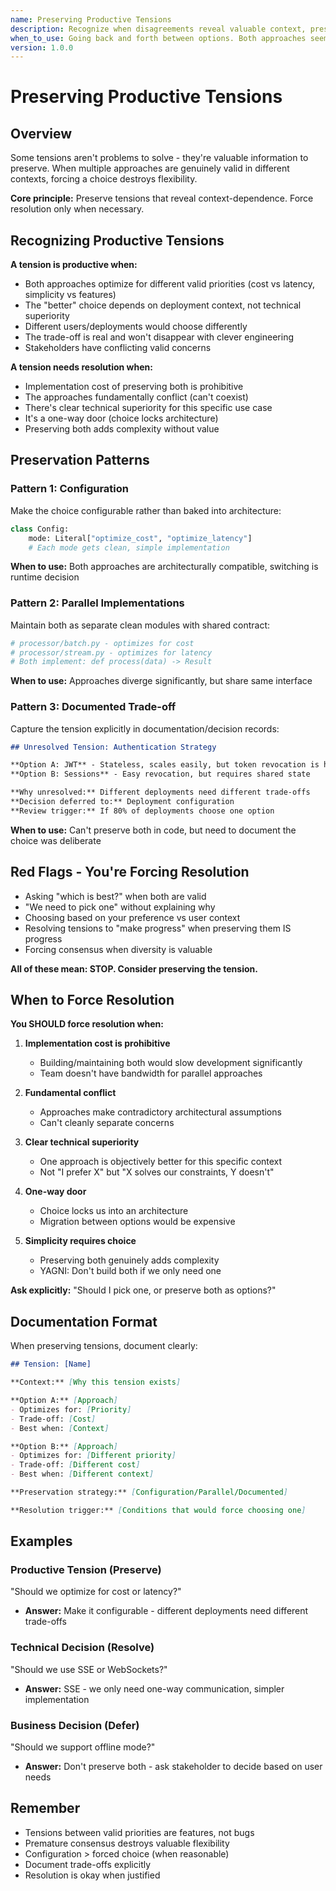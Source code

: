 ```yaml
---
name: Preserving Productive Tensions
description: Recognize when disagreements reveal valuable context, preserve multiple valid approaches instead of forcing premature resolution
when_to_use: Going back and forth between options. Both approaches seem equally good. Keep changing your mind. About to ask "which is better?" but sense both optimize for different things. Stakeholders want conflicting things (both valid).
version: 1.0.0
---
```


# Preserving Productive Tensions

## Overview

Some tensions aren't problems to solve - they're valuable information to preserve. When multiple approaches are genuinely valid in different contexts, forcing a choice destroys flexibility.

**Core principle:** Preserve tensions that reveal context-dependence. Force resolution only when necessary.

## Recognizing Productive Tensions

**A tension is productive when:**
- Both approaches optimize for different valid priorities (cost vs latency, simplicity vs features)
- The "better" choice depends on deployment context, not technical superiority
- Different users/deployments would choose differently
- The trade-off is real and won't disappear with clever engineering
- Stakeholders have conflicting valid concerns

**A tension needs resolution when:**
- Implementation cost of preserving both is prohibitive
- The approaches fundamentally conflict (can't coexist)
- There's clear technical superiority for this specific use case
- It's a one-way door (choice locks architecture)
- Preserving both adds complexity without value

## Preservation Patterns

### Pattern 1: Configuration
Make the choice configurable rather than baked into architecture:

```python
class Config:
    mode: Literal["optimize_cost", "optimize_latency"]
    # Each mode gets clean, simple implementation
```

**When to use:** Both approaches are architecturally compatible, switching is runtime decision

### Pattern 2: Parallel Implementations
Maintain both as separate clean modules with shared contract:

```python
# processor/batch.py - optimizes for cost
# processor/stream.py - optimizes for latency
# Both implement: def process(data) -> Result
```

**When to use:** Approaches diverge significantly, but share same interface

### Pattern 3: Documented Trade-off
Capture the tension explicitly in documentation/decision records:

```markdown
## Unresolved Tension: Authentication Strategy

**Option A: JWT** - Stateless, scales easily, but token revocation is hard
**Option B: Sessions** - Easy revocation, but requires shared state

**Why unresolved:** Different deployments need different trade-offs
**Decision deferred to:** Deployment configuration
**Review trigger:** If 80% of deployments choose one option
```

**When to use:** Can't preserve both in code, but need to document the choice was deliberate

## Red Flags - You're Forcing Resolution

- Asking "which is best?" when both are valid
- "We need to pick one" without explaining why
- Choosing based on your preference vs user context
- Resolving tensions to "make progress" when preserving them IS progress
- Forcing consensus when diversity is valuable

**All of these mean: STOP. Consider preserving the tension.**

## When to Force Resolution

**You SHOULD force resolution when:**

1. **Implementation cost is prohibitive**
   - Building/maintaining both would slow development significantly
   - Team doesn't have bandwidth for parallel approaches

2. **Fundamental conflict**
   - Approaches make contradictory architectural assumptions
   - Can't cleanly separate concerns

3. **Clear technical superiority**
   - One approach is objectively better for this specific context
   - Not "I prefer X" but "X solves our constraints, Y doesn't"

4. **One-way door**
   - Choice locks us into an architecture
   - Migration between options would be expensive

5. **Simplicity requires choice**
   - Preserving both genuinely adds complexity
   - YAGNI: Don't build both if we only need one

**Ask explicitly:** "Should I pick one, or preserve both as options?"

## Documentation Format

When preserving tensions, document clearly:

```markdown
## Tension: [Name]

**Context:** [Why this tension exists]

**Option A:** [Approach]
- Optimizes for: [Priority]
- Trade-off: [Cost]
- Best when: [Context]

**Option B:** [Approach]
- Optimizes for: [Different priority]
- Trade-off: [Different cost]
- Best when: [Different context]

**Preservation strategy:** [Configuration/Parallel/Documented]

**Resolution trigger:** [Conditions that would force choosing one]
```

## Examples

### Productive Tension (Preserve)
"Should we optimize for cost or latency?"
- **Answer:** Make it configurable - different deployments need different trade-offs

### Technical Decision (Resolve)
"Should we use SSE or WebSockets?"
- **Answer:** SSE - we only need one-way communication, simpler implementation

### Business Decision (Defer)
"Should we support offline mode?"
- **Answer:** Don't preserve both - ask stakeholder to decide based on user needs

## Remember

- Tensions between valid priorities are features, not bugs
- Premature consensus destroys valuable flexibility
- Configuration > forced choice (when reasonable)
- Document trade-offs explicitly
- Resolution is okay when justified
